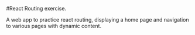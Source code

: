#React Routing exercise. 

A web app to practice react routing, displaying a home page and navigation to various pages
with dynamic content. 